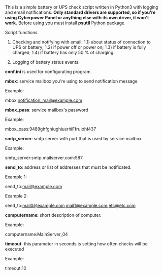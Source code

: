 This is a simple battery or UPS check script written in Python3 with logging and email notifications.
<b>Only standard drivers are supported, so if you're using Cyberpower Panel or anything else with its own driver, it won't work.</b>
Before using you must install <b>psutil</b> Python package.

Script functions
1. Checking and notifying with email:
1.1) about status of connection to UPS or battery;
1.2) if power off or power on;
1.3) if battery is fully charged;
1.4) if battery has only 50 % of charging.

2. Logging of battery status events.

<b>conf.ini</b> is used for configurating program.

<b>mbox</b>: service mailbox you're using to send notification message

Example:

mbox:notification_mail@example.com

<b>mbox_pass</b>: service mailbox's password

Example:

mbox_pass:9489ghfghiughiuerhiFfruiohf437

<b>smtp_server</b>: smtp server with port that is used by service mailbox

Example:

smtp_server:smtp.mailserver.com:587

<b>send_to</b>: address or list of addresses that must be notificated. 

Example 1:

send_to:mail@example.com

Example 2:

send_to:mail0@example.com,mail1@example.com,etc@etc.com

<b>computername</b>: short description of computer.

Example:

computername:MainServer_04

<b>timeout</b>: this parameter in seconds is setting how often checks will be executed

Example:

timeout:10
